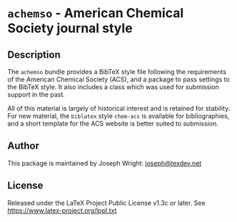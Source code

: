 # `achemso` - American Chemical Society journal style

## Description

The `achemso` bundle provides a BibTeX style file following the requirements of
the American Chemical Society (ACS), and a package to pass settings to the
BibTeX style. It also includes a class which was used for submission support in
the past.

All of this material is largely of historical interest and is retained for
stability. For new material, the `biblatex` style `chem-acs` is available for
bibliographies, and a short template for the ACS website is better suited to
submission.

## Author

This package is maintained by Joseph Wright: joseph@texdev.net

## License

Released under the LaTeX Project Public License v1.3c or later. See
https://www.latex-project.org/lppl.txt
